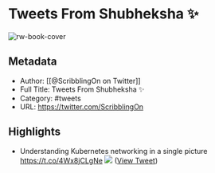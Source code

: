 # Tweets From Shubheksha ✨

![rw-book-cover](https://pbs.twimg.com/profile_images/1131333207780220928/Hpejkti5.jpg)

## Metadata
- Author: [[@ScribblingOn on Twitter]]
- Full Title: Tweets From Shubheksha ✨
- Category: #tweets
- URL: https://twitter.com/ScribblingOn

## Highlights
- Understanding Kubernetes networking in a single picture https://t.co/4Wx8jCLgNe
  ![](https://pbs.twimg.com/media/Etpl8ahWgAAQTSL.jpg) ([View Tweet](https://twitter.com/ScribblingOn/status/1358510331530784776))

